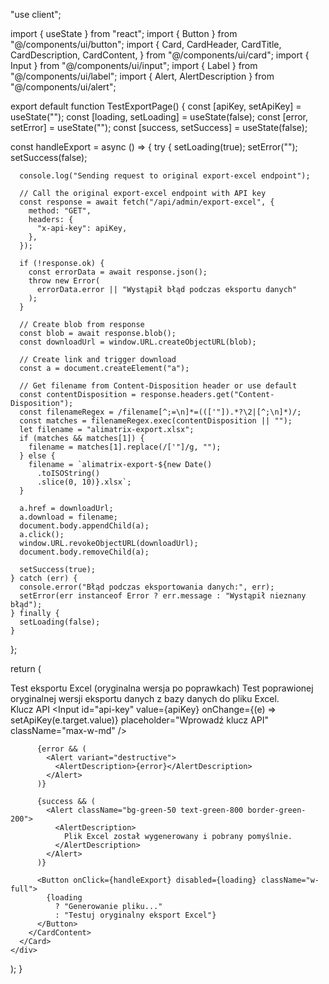 "use client";

import { useState } from "react";
import { Button } from "@/components/ui/button";
import {
  Card,
  CardHeader,
  CardTitle,
  CardDescription,
  CardContent,
} from "@/components/ui/card";
import { Input } from "@/components/ui/input";
import { Label } from "@/components/ui/label";
import { Alert, AlertDescription } from "@/components/ui/alert";

export default function TestExportPage() {
  const [apiKey, setApiKey] = useState("");
  const [loading, setLoading] = useState(false);
  const [error, setError] = useState("");
  const [success, setSuccess] = useState(false);

  const handleExport = async () => {
    try {
      setLoading(true);
      setError("");
      setSuccess(false);

      console.log("Sending request to original export-excel endpoint");

      // Call the original export-excel endpoint with API key
      const response = await fetch("/api/admin/export-excel", {
        method: "GET",
        headers: {
          "x-api-key": apiKey,
        },
      });

      if (!response.ok) {
        const errorData = await response.json();
        throw new Error(
          errorData.error || "Wystąpił błąd podczas eksportu danych"
        );
      }

      // Create blob from response
      const blob = await response.blob();
      const downloadUrl = window.URL.createObjectURL(blob);

      // Create link and trigger download
      const a = document.createElement("a");

      // Get filename from Content-Disposition header or use default
      const contentDisposition = response.headers.get("Content-Disposition");
      const filenameRegex = /filename[^;=\n]*=((['"]).*?\2|[^;\n]*)/;
      const matches = filenameRegex.exec(contentDisposition || "");
      let filename = "alimatrix-export.xlsx";
      if (matches && matches[1]) {
        filename = matches[1].replace(/['"]/g, "");
      } else {
        filename = `alimatrix-export-${new Date()
          .toISOString()
          .slice(0, 10)}.xlsx`;
      }

      a.href = downloadUrl;
      a.download = filename;
      document.body.appendChild(a);
      a.click();
      window.URL.revokeObjectURL(downloadUrl);
      document.body.removeChild(a);

      setSuccess(true);
    } catch (err) {
      console.error("Błąd podczas eksportowania danych:", err);
      setError(err instanceof Error ? err.message : "Wystąpił nieznany błąd");
    } finally {
      setLoading(false);
    }
  };

  return (
    <div className="container py-10">
      <Card className="max-w-lg mx-auto">
        <CardHeader>
          <CardTitle>
            Test eksportu Excel (oryginalna wersja po poprawkach)
          </CardTitle>
          <CardDescription>
            Test poprawionej oryginalnej wersji eksportu danych z bazy danych do
            pliku Excel.
          </CardDescription>
        </CardHeader>
        <CardContent className="space-y-4">
          <div className="space-y-2">
            <Label htmlFor="api-key">Klucz API</Label>
            <Input
              id="api-key"
              value={apiKey}
              onChange={(e) => setApiKey(e.target.value)}
              placeholder="Wprowadź klucz API"
              className="max-w-md"
            />
          </div>

          {error && (
            <Alert variant="destructive">
              <AlertDescription>{error}</AlertDescription>
            </Alert>
          )}

          {success && (
            <Alert className="bg-green-50 text-green-800 border-green-200">
              <AlertDescription>
                Plik Excel został wygenerowany i pobrany pomyślnie.
              </AlertDescription>
            </Alert>
          )}

          <Button onClick={handleExport} disabled={loading} className="w-full">
            {loading
              ? "Generowanie pliku..."
              : "Testuj oryginalny eksport Excel"}
          </Button>
        </CardContent>
      </Card>
    </div>
  );
}
